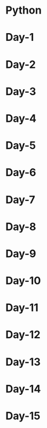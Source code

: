 # Python

# Day-1
# Day-2
# Day-3
# Day-4
# Day-5
# Day-6
# Day-7
# Day-8
# Day-9
# Day-10
# Day-11
# Day-12
# Day-13
# Day-14
# Day-15
